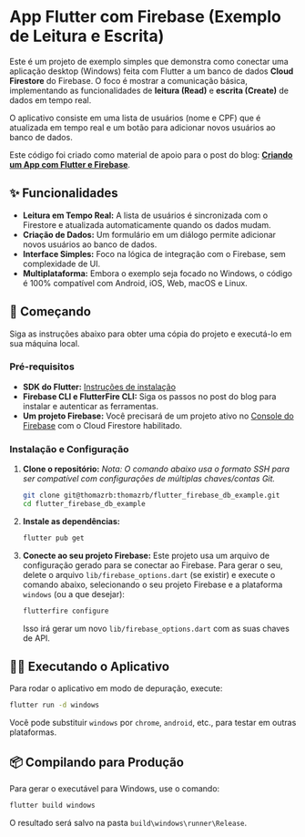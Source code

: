 # App Flutter com Firebase (Exemplo de Leitura e Escrita)

Este é um projeto de exemplo simples que demonstra como conectar uma aplicação desktop (Windows) feita com Flutter a um banco de dados **Cloud Firestore** do Firebase. O foco é mostrar a comunicação básica, implementando as funcionalidades de **leitura (Read)** e **escrita (Create)** de dados em tempo real.

O aplicativo consiste em uma lista de usuários (nome e CPF) que é atualizada em tempo real e um botão para adicionar novos usuários ao banco de dados.

Este código foi criado como material de apoio para o post do blog: [**Criando um App com Flutter e Firebase**](https://thomazrb.github.io/pt-br/posts/flutter-firebase-db/).

## ✨ Funcionalidades

* **Leitura em Tempo Real:** A lista de usuários é sincronizada com o Firestore e atualizada automaticamente quando os dados mudam.
* **Criação de Dados:** Um formulário em um diálogo permite adicionar novos usuários ao banco de dados.
* **Interface Simples:** Foco na lógica de integração com o Firebase, sem complexidade de UI.
* **Multiplataforma:** Embora o exemplo seja focado no Windows, o código é 100% compatível com Android, iOS, Web, macOS e Linux.

## 🚀 Começando

Siga as instruções abaixo para obter uma cópia do projeto e executá-lo em sua máquina local.

### Pré-requisitos

* **SDK do Flutter:** [Instruções de instalação](https://flutter.dev/docs/get-started/install)
* **Firebase CLI e FlutterFire CLI:** Siga os passos no post do blog para instalar e autenticar as ferramentas.
* **Um projeto Firebase:** Você precisará de um projeto ativo no [Console do Firebase](https://console.firebase.google.com/) com o Cloud Firestore habilitado.

### Instalação e Configuração

1.  **Clone o repositório:**
    *Nota: O comando abaixo usa o formato SSH para ser compatível com configurações de múltiplas chaves/contas Git.*
    ```bash
    git clone git@thomazrb:thomazrb/flutter_firebase_db_example.git
    cd flutter_firebase_db_example
    ```

2.  **Instale as dependências:**
    ```bash
    flutter pub get
    ```

3.  **Conecte ao seu projeto Firebase:**
    Este projeto usa um arquivo de configuração gerado para se conectar ao Firebase. Para gerar o seu, delete o arquivo `lib/firebase_options.dart` (se existir) e execute o comando abaixo, selecionando o seu projeto Firebase e a plataforma `windows` (ou a que desejar):
    ```bash
    flutterfire configure
    ```
    Isso irá gerar um novo `lib/firebase_options.dart` com as suas chaves de API.

## 🏃‍♂️ Executando o Aplicativo

Para rodar o aplicativo em modo de depuração, execute:
```bash
flutter run -d windows
```
Você pode substituir `windows` por `chrome`, `android`, etc., para testar em outras plataformas.

## 📦 Compilando para Produção
Para gerar o executável para Windows, use o comando:

```Bash
flutter build windows
```
O resultado será salvo na pasta `build\windows\runner\Release`.
